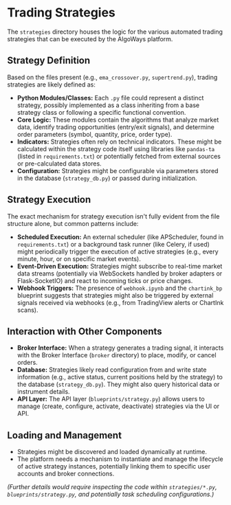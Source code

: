 # Trading Strategies

The `strategies` directory houses the logic for the various automated trading strategies that can be executed by the AlgoWays platform.

## Strategy Definition

Based on the files present (e.g., `ema_crossover.py`, `supertrend.py`), trading strategies are likely defined as:

*   **Python Modules/Classes:** Each `.py` file could represent a distinct strategy, possibly implemented as a class inheriting from a base strategy class or following a specific functional convention.
*   **Core Logic:** These modules contain the algorithms that analyze market data, identify trading opportunities (entry/exit signals), and determine order parameters (symbol, quantity, price, order type).
*   **Indicators:** Strategies often rely on technical indicators. These might be calculated within the strategy code itself using libraries like `pandas-ta` (listed in `requirements.txt`) or potentially fetched from external sources or pre-calculated data stores.
*   **Configuration:** Strategies might be configurable via parameters stored in the database (`strategy_db.py`) or passed during initialization.

## Strategy Execution

The exact mechanism for strategy execution isn't fully evident from the file structure alone, but common patterns include:

*   **Scheduled Execution:** An external scheduler (like APScheduler, found in `requirements.txt`) or a background task runner (like Celery, if used) might periodically trigger the execution of active strategies (e.g., every minute, hour, or on specific market events).
*   **Event-Driven Execution:** Strategies might subscribe to real-time market data streams (potentially via WebSockets handled by broker adapters or Flask-SocketIO) and react to incoming ticks or price changes.
*   **Webhook Triggers:** The presence of `webhook.ipynb` and the `chartink_bp` blueprint suggests that strategies might also be triggered by external signals received via webhooks (e.g., from TradingView alerts or ChartInk scans).

## Interaction with Other Components

*   **Broker Interface:** When a strategy generates a trading signal, it interacts with the Broker Interface (`broker` directory) to place, modify, or cancel orders.
*   **Database:** Strategies likely read configuration from and write state information (e.g., active status, current positions held by the strategy) to the database (`strategy_db.py`). They might also query historical data or instrument details.
*   **API Layer:** The API layer (`blueprints/strategy.py`) allows users to manage (create, configure, activate, deactivate) strategies via the UI or API.

## Loading and Management

*   Strategies might be discovered and loaded dynamically at runtime.
*   The platform needs a mechanism to instantiate and manage the lifecycle of active strategy instances, potentially linking them to specific user accounts and broker connections.

*(Further details would require inspecting the code within `strategies/*.py`, `blueprints/strategy.py`, and potentially task scheduling configurations.)*
